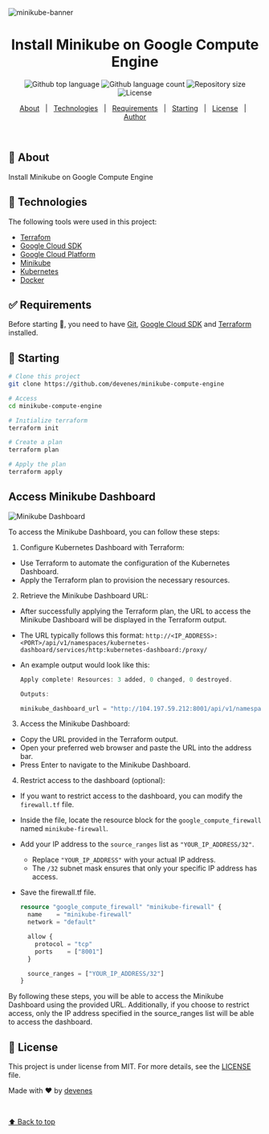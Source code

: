 ![minikube-banner](https://github.com/user-attachments/assets/9ce20aaf-0c56-41a4-9074-affcee457d72)


<h1 align="center">Install Minikube on Google Compute Engine</h1>
<p align="center">
  <img alt="Github top language" src="https://img.shields.io/github/languages/top/devenes/minikube-compute-engine?color=56BEB8">
  <img alt="Github language count" src="https://img.shields.io/github/languages/count/devenes/minikube-compute-engine?color=56BEB8">
  <img alt="Repository size" src="https://img.shields.io/github/repo-size/devenes/minikube-compute-engine?color=56BEB8">
  <img alt="License" src="https://img.shields.io/github/license/devenes/minikube-compute-engine?color=56BEB8">
  <!-- <img alt="Github issues" src="https://img.shields.io/github/issues/devenes/minikube-compute-engine?color=56BEB8" /> -->
  <!-- <img alt="Github forks" src="https://img.shields.io/github/forks/devenes/minikube-compute-engine?color=56BEB8" /> -->
  <!-- <img alt="Github stars" src="https://img.shields.io/github/stars/devenes/minikube-compute-engine?color=56BEB8" /> -->
</p>

<!-- Status -->

<!-- <h4 align="center">
	🚧  Minikube Compute Engine1 🚀 Under construction...  🚧
</h4>

<hr> -->

<p align="center">
  <a href="#dart-about">About</a> &#xa0; | &#xa0; 
  <a href="#rocket-technologies">Technologies</a> &#xa0; | &#xa0;
  <a href="#white_check_mark-requirements">Requirements</a> &#xa0; | &#xa0;
  <a href="#checkered_flag-starting">Starting</a> &#xa0; | &#xa0;
  <a href="#memo-license">License</a> &#xa0; | &#xa0;
  <a href="https://github.com/devenes" target="_blank">Author</a>
</p>

<br>

## :dart: About

Install Minikube on Google Compute Engine

## :rocket: Technologies

The following tools were used in this project:

- [Terrafom](https://www.terraform.io/)
- [Google Cloud SDK](https://cloud.google.com/sdk/docs/quickstarts)
- [Google Cloud Platform](https://cloud.google.com/)
- [Minikube](https://minikube.sigs.k8s.io/docs/)
- [Kubernetes](https://kubernetes.io/)
- [Docker](https://www.docker.com/)

## :white_check_mark: Requirements

Before starting :checkered_flag:, you need to have [Git](https://git-scm.com), [Google Cloud SDK](https://cloud.google.com/sdk/docs/quickstarts) and [Terraform](https://www.terraform.io/) installed.

## :checkered_flag: Starting

```bash
# Clone this project
git clone https://github.com/devenes/minikube-compute-engine

# Access
cd minikube-compute-engine

# Inıtialize terraform
terraform init

# Create a plan
terraform plan

# Apply the plan
terraform apply
```

## Access Minikube Dashboard

![Minikube Dashboard](.github/minikube-dashboard.png)

To access the Minikube Dashboard, you can follow these steps:

1. Configure Kubernetes Dashboard with Terraform:

- Use Terraform to automate the configuration of the Kubernetes Dashboard.
- Apply the Terraform plan to provision the necessary resources.

2. Retrieve the Minikube Dashboard URL:

- After successfully applying the Terraform plan, the URL to access the Minikube Dashboard will be displayed in the Terraform output.
- The URL typically follows this format: `http://<IP_ADDRESS>:<PORT>/api/v1/namespaces/kubernetes-dashboard/services/http:kubernetes-dashboard:/proxy/`
- An example output would look like this:

  ```js
  Apply complete! Resources: 3 added, 0 changed, 0 destroyed.

  Outputs:

  minikube_dashboard_url = "http://104.197.59.212:8001/api/v1/namespaces/kubernetes-dashboard/services/http:kubernetes-dashboard:/proxy/"
  ```

3. Access the Minikube Dashboard:

- Copy the URL provided in the Terraform output.
- Open your preferred web browser and paste the URL into the address bar.
- Press Enter to navigate to the Minikube Dashboard.

4. Restrict access to the dashboard (optional):

- If you want to restrict access to the dashboard, you can modify the `firewall.tf` file.
- Inside the file, locate the resource block for the `google_compute_firewall` named `minikube-firewall`.
- Add your IP address to the `source_ranges` list as `"YOUR_IP_ADDRESS/32"`.
  - Replace `"YOUR_IP_ADDRESS"` with your actual IP address.
  - The `/32` subnet mask ensures that only your specific IP address has access.
- Save the firewall.tf file.

  ```tf
  resource "google_compute_firewall" "minikube-firewall" {
    name    = "minikube-firewall"
    network = "default"

    allow {
      protocol = "tcp"
      ports    = ["8001"]
    }

    source_ranges = ["YOUR_IP_ADDRESS/32"]
  }
  ```

By following these steps, you will be able to access the Minikube Dashboard using the provided URL. Additionally, if you choose to restrict access, only the IP address specified in the source_ranges list will be able to access the dashboard.

## :memo: License

This project is under license from MIT. For more details, see the [LICENSE](LICENSE) file.

Made with :heart: by <a href="https://github.com/devenes" target="_blank">devenes</a>

&#xa0;

<a href="#top">⬆️ Back to top</a>
